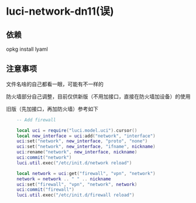 # luci-network-dn11(误)

## 依赖

opkg install lyaml

## 注意事项

文件名啥的自己都看一眼，可能有不一样的

防火墙部分自己调整，目前仅供新版（不用加接口，直接在防火墙加设备）的使用

旧版（先加接口，再加防火墙）参考如下

```lua
    -- Add firewall

    local uci = require("luci.model.uci").cursor()
    local new_interface = uci:add("network", "interface")
    uci:set("network", new_interface, "proto", "none")
    uci:set("network", new_interface, "ifname", nickname)
    uci:rename("network", new_interface, nickname)
    uci:commit("network")
    luci.util.exec("/etc/init.d/network reload")

    local network = uci:get("firewall", "vpn", "network")
    network = network .. " " .. nickname
    uci:set("firewall", "vpn", "network", network)
    uci:commit("firewall")
    luci.util.exec("/etc/init.d/firewall reload")
```

